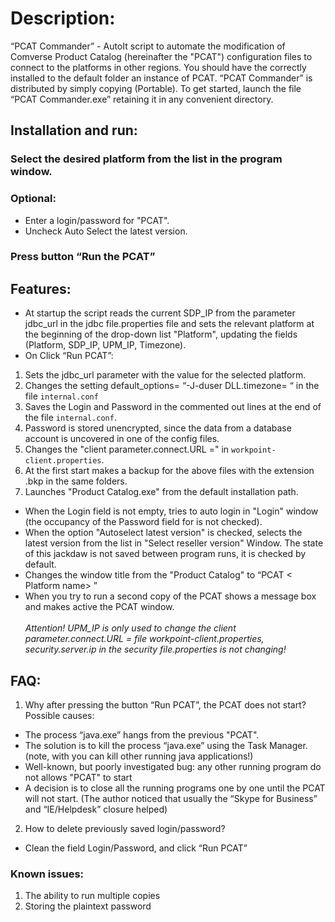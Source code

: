 # Description:
“PCAT Commander” - AutoIt script to automate the modification of Comverse Product Catalog (hereinafter the "PCAT") configuration files to connect to the platforms in other regions.
You should have the correctly installed to the default folder an instance of PCAT.
“PCAT Commander” is distributed by simply copying (Portable). To get started, launch the file “PCAT Commander.exe” retaining it in any convenient directory. 
## Installation and run:
### Select the desired platform from the list in the program window.
### Optional: 
* Enter a login/password for "PCAT".
* Uncheck Auto Select the latest version.
### Press button “Run the PCAT”

## Features:
* At startup the script reads the current SDP_IP from the parameter jdbc_url in the jdbc file.properties file and sets the relevant platform at the beginning of the drop-down list "Platform", updating the fields (Platform, SDP_IP, UPM_IP, Timezone).<br>
* On Click “Run PCAT”:
1. Sets the jdbc_url parameter with the value for the selected platform.
2. Changes the setting default_options= “-J-duser DLL.timezone= “ in the file `internal.conf`
 3. Saves the Login and Password in the commented out lines at the end of the file `internal.conf`.
1. Password is stored unencrypted, since the data from a database account is uncovered in one of the config files.
4. Changes the "client parameter.connect.URL =" in  `workpoint-client.properties`.
5. At the first start makes a backup for the above files with the extension .bkp in the same folders.
6. Launches "Product Catalog.exe" from the default installation path.
* When the Login field is not empty,  tries to auto login in "Login" window (the occupancy of the Password field for is not checked).
* When the option "Autoselect latest version" is checked, selects the latest version from the list in "Select reseller version" Window.
The state of this jackdaw is not saved between program runs, it is checked by default.
* Changes the window title from the "Product Catalog" to  “PCAT < Platform name> <Timezone>”
* When you try to run a second copy of the PCAT shows a message box and makes active the PCAT window.
</br></br>
*Attention! UPM_IP is only used to change the client parameter.connect.URL = file workpoint-client.properties, 
security.server.ip in the security file.properties is not changing!*

## FAQ:
1. Why after pressing the button “Run PCAT”, the PCAT does not start? Possible causes:
* The process “java.exe” hangs from the previous "PCAT".
* The solution is to kill the process “java.exe” using the Task Manager. (note, with you can kill other running java applications!)
 * Well-known, but poorly investigated bug: any other running program do not allows "PCAT" to start 
* A decision is to close all the running programs one by one until the PCAT will not start. (The author noticed that usually the “Skype for Business” and “IE/Helpdesk” closure helped)
2. How to delete previously saved login/password?
* Clean the field Login/Password, and click “Run PCAT”

### Known issues:
1. The ability to run multiple copies 
2. Storing the plaintext password
